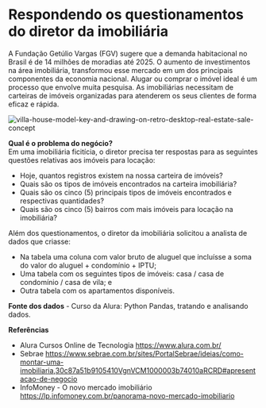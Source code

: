 # Respondendo os questionamentos do diretor da imobiliária  
A Fundação Getúlio Vargas (FGV) sugere que a demanda habitacional no Brasil é de 14 milhões de moradias até 2025.  O aumento de investimentos na área imobiliária, transformou esse mercado em um dos principais componentes da economia nacional. Alugar ou comprar o imóvel ideal é um processo que envolve muita pesquisa. As imobiliárias necessitam de carteiras de imóveis organizadas para atenderem os seus clientes de forma eficaz e rápida.  

![villa-house-model-key-and-drawing-on-retro-desktop-real-estate-sale-concept](https://user-images.githubusercontent.com/69815426/145869928-d029b73b-e906-4725-81ac-551d1601187e.jpg)  

**Qual é o problema do negócio?**  
Em uma imobiliária ficitícia, o diretor precisa ter respostas para as seguintes questões relativas aos imóveis para locação:  
- Hoje, quantos registros existem na nossa carteira de imóveis?  
- Quais são os tipos de imóveis encontrados na carteira imobiliária?
- Quais são os cinco (5) principais tipos de imóveis encontrados e respectivas quantidades?  
- Quais são os cinco (5) bairros com mais imóveis para locação na imobiliária?  

Além dos questionamentos, o diretor da imobiliária solicitou a analista de dados que criasse:  
- Na tabela uma coluna com valor bruto de aluguel que incluísse a soma do valor do aluguel + condomínio + IPTU;
- Uma tabela com os seguintes tipos de imóveis: casa / casa de condomínio / casa de vila; e 
- Outra tabela com os apartamentos disponíveis.  

**Fonte dos dados** -  Curso da Alura: Python Pandas, tratando e analisando dados.   

**Referências**    
- Alura Cursos Online de Tecnologia https://www.alura.com.br/  
- Sebrae https://www.sebrae.com.br/sites/PortalSebrae/ideias/como-montar-uma-imobiliaria,30c87a51b9105410VgnVCM1000003b74010aRCRD#apresentacao-de-negocio 
- InfoMoney - O novo mercado imobiliário  https://lp.infomoney.com.br/panorama-novo-mercado-imobiliario  
